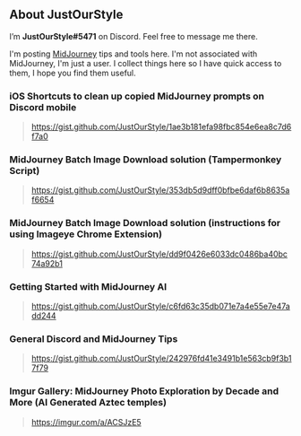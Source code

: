 ## About JustOurStyle

I’m **JustOurStyle#5471** on Discord.  Feel free to message me there.

I'm posting [MidJourney](https://www.midjourney.com/) tips and tools here.  I'm not associated with MidJourney, I'm just a user. I collect things here so I have quick access to them, I hope you find them useful. 

### iOS Shortcuts to clean up copied MidJourney prompts on Discord mobile
> https://gist.github.com/JustOurStyle/1ae3b181efa98fbc854e6ea8c7d6f7a0

### MidJourney Batch Image Download solution (Tampermonkey Script)
> https://gist.github.com/JustOurStyle/353db5d9dff0bfbe6daf6b8635af6654

### MidJourney Batch Image Download solution (instructions for using Imageye Chrome Extension)
> https://gist.github.com/JustOurStyle/dd9f0426e6033dc0486ba40bc74a92b1

### Getting Started with MidJourney AI
> https://gist.github.com/JustOurStyle/c6fd63c35db071e7a4e55e7e47add244

### General Discord and MidJourney Tips
> https://gist.github.com/JustOurStyle/242976fd41e3491b1e563cb9f3b17f79

### Imgur Gallery: MidJourney Photo Exploration by Decade and More (AI Generated Aztec temples)
> https://imgur.com/a/ACSJzE5

<!---
JustOurStyle/JustOurStyle is a ✨ special ✨ repository because its `README.md` (this file) appears on your GitHub profile.
You can click the Preview link to take a look at your changes.
--->
